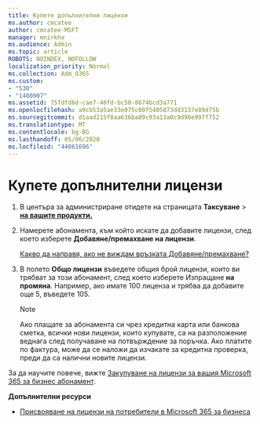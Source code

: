 ```yaml
---
title: Купете допълнителни лицензи
ms.author: cmcatee
author: cmcatee-MSFT
manager: mnirkhe
ms.audience: Admin
ms.topic: article
ROBOTS: NOINDEX, NOFOLLOW
localization_priority: Normal
ms.collection: Adm_O365
ms.custom:
- "530"
- "1400007"
ms.assetid: 75fdfd6d-cae7-40fd-bc50-8674bcd3a771
ms.openlocfilehash: a9cb53a5ae33e075c00f5405873dd3137e89d75b
ms.sourcegitcommit: d1aad215f8aa636ba89c93a13a0c9d90e997f752
ms.translationtype: MT
ms.contentlocale: bg-BG
ms.lasthandoff: 05/06/2020
ms.locfileid: "44061696"
---
```

# <a name="buy-additional-licenses"></a>Купете допълнителни лицензи

1. В центъра за администриране отидете на страницата **Таксуване** \> **[на вашите продукти.](https://go.microsoft.com/fwlink/p/?linkid=842054)**

2. Намерете абонамента, към който искате да добавите лицензи, след което изберете **Добавяне/премахване на лицензи**.

    [Какво да направя, ако не виждам връзката Добавяне/премахване?](https://docs.microsoft.com/office365/admin/subscriptions-and-billing/buy-licenses#what-if-i-dont-see-the-addremove-licenses-link)

3. В полето **Общо лицензи** въведете общия брой лицензи, които ви трябват за този абонамент, след което изберете Изпращане **на промяна**. Например, ако имате 100 лиценза и трябва да добавите още 5, въведете 105.

    > [!NOTE]
    > Ако плащате за абонамента си чрез кредитна карта или банкова сметка, всички нови лицензи, които купувате, са на разположение веднага след получаване на потвърждение за поръчка. Ако платите по фактура, може да се наложи да изчакате за кредитна проверка, преди да са налични новите лицензи.

За да научите повече, вижте [Закупуване на лицензи за вашия Microsoft 365 за бизнес абонамент](https://docs.microsoft.com/office365/admin/subscriptions-and-billing/buy-licenses).  

**Допълнителни ресурси**

- [Присвояване на лицензи на потребители в Microsoft 365 за бизнеса](https://docs.microsoft.com/office365/admin/subscriptions-and-billing/assign-licenses-to-users)